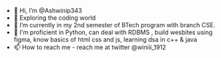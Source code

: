 - 👋 Hi, I’m @Ashwinip343
- 👀 Exploring the coding world
- 🌱 I’m currently in my 2nd semester of BTech program with branch CSE.
- 💞️ I'm proficient in Python, can deal with RDBMS , build wesbites using figma, know basics of html css and js, learning dsa in c++ & java  
- 📫 How to reach me - reach me at twitter @winiii_1912 


<!---
Ashwinip343/Ashwinip343 is a ✨ special ✨ repository because its `README.md` (this file) appears on your GitHub profile.
You can click the Preview link to take a look at your changes.
--->
